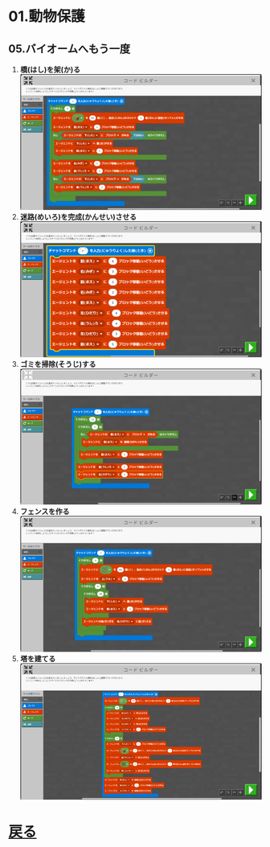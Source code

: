 # 01.動物保護
## 05.バイオームへもう一度

1. **橋(はし)を架(か)る**
	![01_橋を架る](01_橋を架る.png "01_橋を架る")
1. **迷路(めいろ)を完成(かんせい)させる**
	![02_迷路を完成させる](02_迷路を完成させる.png "02_迷路を完成させる")
1. **ゴミを掃除(そうじ)する**
	![03_ゴミを掃除する](03_ゴミを掃除する.png "03_ゴミを掃除する")
1. **フェンスを作る**
	![04_フェンスを作る](04_フェンスを作る.png "04_フェンスを作る")
1. **塔を建てる**
	![05_塔を建てる](05_塔を建てる.png "05_塔を建てる")

# [戻る](../block01)